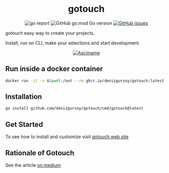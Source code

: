 <h1 align="center">gotouch</h1>
<p align="center">
<img alt="go report" src="https://goreportcard.com/badge/github.com/denizgursoy/gotouch"/>
<img alt="GitHub go.mod Go version" src="https://img.shields.io/github/go-mod/go-version/denizgursoy/gotouch">
<a href="https://github.com/denizgursoy/gotouch/issues" target="_blank"><img alt="GitHub issues" src="https://img.shields.io/github/issues/denizgursoy/gotouch?color=b"></a>
</p>

gotouch easy way to create your projects.

Install, run on CLI, make your selections and start development.

<p align="center">
<a href="https://asciinema.org/a/534755" target="_blank"><img alt="Asciiname" src="https://asciinema.org/a/534755.svg" /></a>
</p>

## Run inside a docker container
```bash
docker run -it -v $(pwd):/out --rm ghcr.io/denizgursoy/gotouch:latest
```

## Installation
```bash
go install github.com/denizgursoy/gotouch/cmd/gotouch@latest
```

## Get Started

To see how to install and customize visit [gotouch web site](https://denizgursoy.github.io/gotouch/get-started/installation.html)

## Rationale of Gotouch

See the article [on medium](https://medium.com/@dgursoy/do-not-use-go-mod-init-anymore-5ff8b372cf81)
